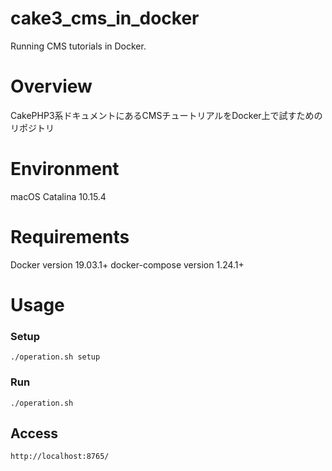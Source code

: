 # cake3_cms_in_docker
Running CMS tutorials in Docker.

# Overview
CakePHP3系ドキュメントにあるCMSチュートリアルをDocker上で試すためのリポジトリ

# Environment
macOS Catalina 10.15.4

# Requirements
Docker version 19.03.1+
docker-compose version 1.24.1+

# Usage
### Setup
```shell script
./operation.sh setup
```

### Run
```shell script
./operation.sh
```

## Access
`http://localhost:8765/`

